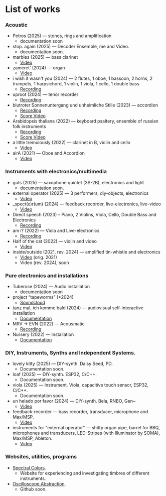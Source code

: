 <!-- petros, stop again, instruments, zamaret -->
# List of works

### Acoustic
- Petros (2025) — stones, rings and amplification
  - documentation soon
- stop. again (2025) — Decoder Ensemble, me and Video.
  - documentation soon.
- marbles (2025) — bass clarinet
  - [Video](https://youtu.be/BEIZW6gKumM)
- zameret’ (2024) — organ
  - [Video](https://www.youtube.com/watch?v=kDR0jMw2Y9o&list=RDkDR0jMw2Y9o&start_radio=1)
- i wish it wasn't you (2024) — 2 flutes, 1 oboe, 1 bassoon, 2 horns, 2 trumpets, 1 harpsichord, 1 violin, 1 viola, 1 cello, 1 double bass
  - [Recording](https://soundcloud.com/ilya-vyazov/i-wish-it-wasnt-you?si=37b0b31c1af24633a51840ee0a057407&utm_source=clipboard&utm_medium=text&utm_campaign=social_sharing)
- uproot (2024) — tenor recorder
  - [Recording](https://on.soundcloud.com/bZxwQQk18A7m96Ss6)
- blutroter Sonnenuntergang und unheimliche Stille (2023) — accordion
  - [Recording](https://soundcloud.com/ilya-vyazov/blutroter-sonnenuntergang-und-unheimliche-stille?si=3e10c69b30d34604b709b0c7ac2cbd9c&utm_source=clipboard&utm_medium=text&utm_campaign=social_sharing)
  - [Score Video](https://scorefol.io/w/clzwk0yfj00013lkx2vmkvzix)
- Arabidopsis thaliana (2022) — keyboard psaltery, ensemble of russian folk instruments
  - [Recording](https://soundcloud.com/ilya-vyazov/arabidopsis-thaliana-for-keyboard-psaltery-and-ensemble-of-russian-folk-instruments?si=363f562721be4252abfe491cedf1857f&utm_source=clipboard&utm_medium=text&utm_campaign=social_sharing)
  - [Score Video](https://youtu.be/pYCu6mCMjS0?si=nTAK0cu092_CP5wc)
- a little tremulously (2022) — clarinet in B, violin and cello
  - [Video](https://www.youtube.com/watch?v=ZT9cgRqR5U8&feature=youtu.be)
- airA (2021) — Oboe and Accordion
  - [Video](https://youtu.be/bBbLD4vVJjQ)

### Instruments with electronics/multimedia
- guts (2025) — saxophone quintet (3S-2B), electronics and light
  - documentation soon.
- external operator (2025) — 3 performers, diy-objects, electronics
  - [Video](https://youtu.be/RwIELnvTMyw)
- _spect(e)r(um) (2024) — feedback recorder, live-electronics, live-video
  - [Video](https://youtu.be/1LtMkUAUPd4)
- Direct speech (2023) – Piano, 2 Violins, Viola, Cello, Double Bass and Electronics
  - [Recording](https://soundcloud.com/ilya-vyazov/direct-speech/s-Fzzmvk0WuPa?si=8c7deb2e52f5483c924af0e0659d1349&utm_source=clipboard&utm_medium=text&utm_campaign=social_sharing)
- am i? (2022) — Viola and Live-electronics
  - [Recording](https://soundcloud.com/ilya-vyazov/am-i-for-viola-and-live-electronics?si=363f562721be4252abfe491cedf1857f&utm_source=clipboard&utm_medium=text&utm_campaign=social_sharing)
- Half of the cat (2022) — violin and video
  - [Video](https://www.youtube.com/watch?v=rT6uOTrKmWs&feature=youtu.be)
- inside/outside (2021, rev. 2024) — amplified tin-whistle and electronics
  - [Video](https://www.youtube.com/watch?v=zvwcfdhO8Eg&feature=youtu.be) (orig. 2021)
  - Video (rev. 2024), soon

### Pure electronics and installations
- Tuberose (2024) — Audio installation
  - documentation soon
- project “tapeworms” (*2024)
  - [Soundcloud](https://soundcloud.com/mhl_tapeworms?utm_source=clipboard&utm_medium=text&utm_campaign=social_sharing)
- tanz mal, ich komme bald (2024) — audiovisual self-interactive installation
  - [Documentation](https://youtu.be/ah5MmVPgf8k?si=f6fGEopDqc2aU8Ru)
- MRV → EVN (2022) — Acousmatic
  - [Recording](https://soundcloud.com/ilya-vyazov/mrvevn?si=363f562721be4252abfe491cedf1857f&utm_source=clipboard&utm_medium=text&utm_campaign=social_sharing)
- Nursery (2022) — Installation
  - [Documentation](https://www.youtube.com/watch?v=kzFQqdl6KeU)

### DIY, Instruments, Synths and Independent Systems.
- lovely kitty (2025) — DIY-synth. Daisy Seed, PD.
  - Documentation soon.
- loaf (2025) — DIY-synth. ESP32, C/C++.
  - Documentation soon.
- viola (2025) — Instrument. Viola, capacitive touch sensor, ESP32, C/C++.
  - Documentation soon.
- un helado por favor (2024) — DIY-synth. Bela, RNBO, Gen~
  - [Video](https://youtu.be/s-Z9TrszJ_4)
- feedback-recorder — bass recorder, transducer, microphone and Max/MSP.
  - [Video](https://youtu.be/1LtMkUAUPd4)
- instruments for "external operator" — shitty organ pipe, barrel for BBQ, microphones and transducers, LED-Stripes (with Illuminator by SOMA), Max/MSP, Ableton.
  - [Video](https://youtu.be/RwIELnvTMyw)

### Websites, utilities, programs
- [Spectral Colors](iliaviazov.github.io/spectral-colors).
  - Website for experiencing and investigating timbres of different instruments.
- [Oscilloscope Abstraction]().
  - Github soon.
